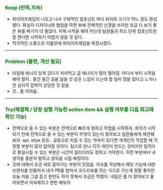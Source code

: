 ### <span style="color: green">Keep (만족,지속)<span>

- 와이어프레임이 나오고 나서 구체적인 컴포넌트 마다 위치와 크기가 어느 정도 완성됐다. 확실히 디자이너와 협업을 하면 뷰에 전체적인 신경을 쓰지만 조금 더 보기 좋은 뷰를 짜기가 더 좋았다. 이제 시작을 해야 하는데 팀원들과 최소 단위 컴포넌트만 잘 짠다면 시작하기 어렵지 않을 것 같다.
- 적극적인 소통으로 이틀만에 와이어프레임을 확정시켰다.

<hr>

### <span style="color: green">Problem (불편, 개선 필요)<span>

- 아침에 에너지 있게 갔다가 저녁먹고 급 에너지가 많이 떨어짐. 어디서 부터 시작을 해야 할지.. 중간 중간 길을 잃을 것 같은 느낌이 드는데 할 일이 정말 많다고 느끼니깐 심리적 압박이 상당한 것 같음
- 깃.. 좀 어려움..
<hr>

### <span style="color: green">Try(해결책 / 당장 실행 가능한 action item && 실행 여부를 다음 회고때 확인 가능)<span>

- 전역으로 쓸 수 있는 부분은 전역으로 빠르게 정하고 작업을 시작하자. 회의가 시작되기 전에 전역으로 쓸 수 있는 부분이 무엇이 있는지 찾아보고 팀원들에게 제안해보자. api, stlye 등등.. 공동으로 지킬 수 있는 약속이 있다면 개개인이 작업할 때 걱정할 부분이 많이 없어질 것이다. 팀으로 만나 각각 개인이 만드는 것이지만 팀적으로 통일시킬 수 있는 부분은 시간이 걸리더라도 정하고 가야한다. 이런 부분에서 내 생각을 충분히 말하고 설득을 시킬 예정이다.
- 깃에 대해서 조금 새로 알아가는 부분이 있었음. 이슈를 작성해서 해당 기능에 대한 브랜치를 만들어서 내가 PR를 받아서 코드리뷰를 하는 식으로 가는게 정말 좋지만 오늘 처음 그걸 듣고 한번도 하지 못해서 조금은 헉했다. 내일은 좀 더 찾아보고 물어보면서 익숙해지고 한번 해보자
